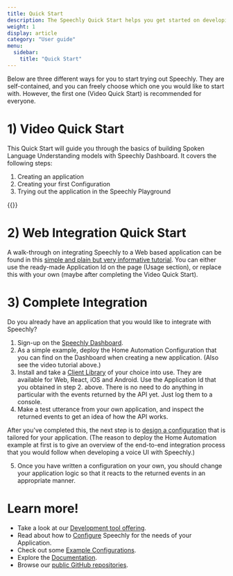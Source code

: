 ```yaml
---
title: Quick Start
description: The Speechly Quick Start helps you get started on developing with Speechly Dashboard. 
weight: 1
display: article
category: "User guide"
menu:
  sidebar:
    title: "Quick Start"
---
```

Below are three different ways for you to start trying out Speechly. They are self-contained, and you can freely choose which one you would like to start with. However, the first one (Video Quick Start) is recommended for everyone.

# 1) Video Quick Start

This Quick Start will guide you through the basics of building Spoken Language Understanding models with Speechly Dashboard. It covers the following steps:

1. Creating an application
2. Creating your first Configuration
3. Trying out the application in the Speechly Playground

{{<youtube PVYEMqnykro>}}

# 2) Web Integration Quick Start

A walk-through on integrating Speechly to a Web based application can be found in this [simple and plain but very informative tutorial](https://speechly.github.io/browser-ui/v1/). You can either use the ready-made Application Id on the page (Usage section), or replace this with your own (maybe after completing the Video Quick Start).

# 3) Complete Integration
Do you already have an application that you would like to integrate with Speechly?

1. Sign-up on the [Speechly Dashboard](https://api.speechly.com).
2. As a simple example, deploy the Home Automation Configuration that you can find on the Dashboard when creating a new application. (Also see the video tutorial above.)
3. Install and take a [Client Library](/client-libraries/usage) of your choice into use. They are available for Web, React, iOS and Android. Use the Application Id that you obtained in step 2. above. There is no need to do anything in particular with the events returned by the API yet. Just log them to a console.
4. Make a test utterance from your own application, and inspect the returned events to get an idea of how the API works.

After you've completed this, the next step is to [design a configuration](/slu-examples/) that is tailored for your application. (The reason to deploy the Home Automation example at first is to give an overview of the end-to-end integration process that you would follow when developing a voice UI with Speechly.)

5. Once you have written a configuration on your own, you should change your application logic so that it reacts to the returned events in an appropriate manner.

# Learn more!

- Take a look at our [Development tool offering](/dev-tools).
- Read about how to [Configure](/slu-examples/) Speechly for the needs of your Application.
- Check out some [Example Configurations](/slu-examples/example-configuration/).
- Explore the [Documentation](/).
- Browse our [public GitHub repositories](https://github.com/speechly/).
